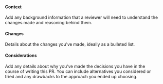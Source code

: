 #### Context

Add any background information that a reviewer will need to understand the changes made and reasoning behind them.

#### Changes

Details about the changes you've made, ideally as a bulleted list.

#### Considerations

Add any details about why you've made the decisions you have in the course of writing this PR. You can include alternatives you considered or tried and any drawbacks to the approach you ended up choosing.
